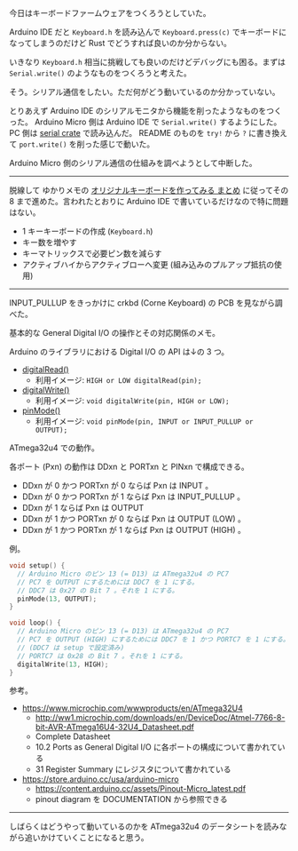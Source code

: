 今日はキーボードファームウェアをつくろうとしていた。

Arduino IDE だと `Keyboard.h` を読み込んで `Keyboard.press(c)` でキーボードになってしまうのだけど Rust でどうすれば良いのか分からない。

いきなり `Keyboard.h` 相当に挑戦しても良いのだけどデバッグにも困る。まずは `Serial.write()` のようなものをつくろうと考えた。

そう。シリアル通信をしたい。ただ何がどう動いているのか分かっていない。

とりあえず Arduino IDE のシリアルモニタから機能を削ったようなものをつくった。 Arduino Micro 側は Arduino IDE で `Serial.write()` するようにした。 PC 側は [serial crate](https://crates.io/crates/serial) で読み込んだ。 README のものを `try!` から `?` に書き換えて `port.write()` を削った感じで動いた。

Arduino Micro 側のシリアル通信の仕組みを調べようとして中断した。

---

脱線して ゆかりメモの [オリジナルキーボードを作ってみる まとめ](http://eucalyn.hatenadiary.jp/entry/original-keyboard-toc) に従ってその 8 まで進めた。言われたとおりに Arduino IDE で書いているだけなので特に問題はない。

- 1 キーキーボードの作成 (`Keyboard.h`)
- キー数を増やす
- キーマトリックスで必要ピン数を減らす
- アクティブハイからアクティブローへ変更 (組み込みのプルアップ抵抗の使用)

---

INPUT_PULLUP をきっかけに crkbd (Corne Keyboard) の PCB を見ながら調べた。

基本的な General Digital I/O の操作とその対応関係のメモ。

Arduino のライブラリにおける Digital I/O の API は↓の 3 つ。

- [digitalRead()](https://www.arduino.cc/reference/en/language/functions/digital-io/digitalread/)
  - 利用イメージ: `HIGH or LOW digitalRead(pin);`
- [digitalWrite()](https://www.arduino.cc/reference/en/language/functions/digital-io/digitalwrite/)
  - 利用イメージ: `void digitalWrite(pin, HIGH or LOW);`
- [pinMode()](https://www.arduino.cc/reference/en/language/functions/digital-io/pinmode/)
  - 利用イメージ: `void pinMode(pin, INPUT or INPUT_PULLUP or OUTPUT);`

ATmega32u4 での動作。

各ポート (Pxn) の動作は DDxn と PORTxn と PINxn で構成できる。

- DDxn が 0 かつ PORTxn が 0 ならば Pxn は INPUT 。
- DDxn が 0 かつ PORTxn が 1 ならば Pxn は INPUT_PULLUP 。
- DDxn が 1 ならば Pxn は OUTPUT
- DDxn が 1 かつ PORTxn が 0 ならば Pxn は OUTPUT (LOW) 。
- DDxn が 1 かつ PORTxn が 1 ならば Pxn は OUTPUT (HIGH) 。

例。

```cpp
void setup() {
  // Arduino Micro のピン 13 (= D13) は ATmega32u4 の PC7
  // PC7 を OUTPUT にするためには DDC7 を 1 にする。
  // DDC7 は 0x27 の Bit 7 。それを 1 にする。
  pinMode(13, OUTPUT);
}

void loop() {
  // Arduino Micro のピン 13 (= D13) は ATmega32u4 の PC7
  // PC7 を OUTPUT (HIGH) にするためには DDC7 を 1 かつ PORTC7 を 1 にする。
  // (DDC7 は setup で設定済み)
  // PORTC7 は 0x28 の Bit 7 。それを 1 にする。
  digitalWrite(13, HIGH);
}
```

参考。

- https://www.microchip.com/wwwproducts/en/ATmega32U4
  - http://ww1.microchip.com/downloads/en/DeviceDoc/Atmel-7766-8-bit-AVR-ATmega16U4-32U4_Datasheet.pdf
  - Complete Datasheet
  - 10.2 Ports as General Digital I/O に各ポートの構成について書かれている
  - 31 Register Summary にレジスタについて書かれている
- https://store.arduino.cc/usa/arduino-micro
  - https://content.arduino.cc/assets/Pinout-Micro_latest.pdf
  - pinout diagram を DOCUMENTATION から参照できる

---

しばらくはどうやって動いているのかを ATmega32u4 のデータシートを読みながら追いかけていくことになると思う。
